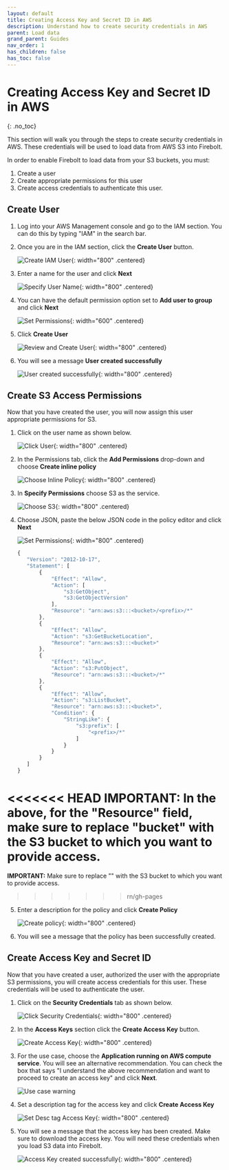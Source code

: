 ```yaml
---
layout: default
title: Creating Access Key and Secret ID in AWS
description: Understand how to create security credentials in AWS
parent: Load data
grand_parent: Guides
nav_order: 1
has_children: false
has_toc: false
---
```

# Creating Access Key and Secret ID in AWS
{: .no_toc}

This section will walk you through the steps to create security credentials in AWS. These credentials will be used to load data from AWS S3 into Firebolt.

In order to enable Firebolt to load data from your S3 buckets, you must:
  1. Create a user
  2. Create appropriate permissions for this user
  3. Create access credentials to authenticate this user. 

## Create User

1. Log into your AWS Management console and go to the IAM section. You can do this by typing "IAM" in the search bar.

2. Once you are in the IAM section, click the **Create User**  button.

   ![Create IAM User](../../assets/images/Create_User_Dialog.png){: width="800" .centered}

3. Enter a name for the user and click **Next**

    ![Specify User Name](../../assets/images/Specify_User_Name.png){: width="800" .centered}

4. You can have the default permission option set to **Add user to group** and click **Next**

    ![Set Permissions](../../assets/images/Set_Permissions.png){: width="600" .centered}

5. Click **Create User**

    ![Review and Create User](../../assets/images/Review_Create_User.png){: width="800" .centered}

6. You will see a message **User created successfully**

    ![User created successfully](../../assets/images/User_Created_Successfully.png){: width="800" .centered}

## Create S3 Access Permissions

Now that you have created the user, you will now assign this user appropriate permissions for S3. 

1. Click on the user name as shown below.

   ![Click User](../../assets/images/Click_User.png){: width="800" .centered}

2. In the Permissions tab, click the **Add Permissions** drop-down and choose **Create inline policy**

   ![Choose Inline Policy](../../assets/images/Choose_Iniline_Permissions.png){: width="800" .centered}

3. In **Specify Permissions** choose S3 as the service. 

   ![Choose S3](../../assets/images/Choose_S3.png){: width="800" .centered}

4. Choose JSON, paste the below JSON code in the policy editor and click **Next**

   ![Set Permissions](../../assets/images/Specify_Permissions.png){: width="800" .centered}

   ```javascript
   {
      "Version": "2012-10-17",
      "Statement": [
          {
              "Effect": "Allow",
              "Action": [
                  "s3:GetObject",
                  "s3:GetObjectVersion"
              ],
              "Resource": "arn:aws:s3:::<bucket>/<prefix>/*"
          },
          {
              "Effect": "Allow",
              "Action": "s3:GetBucketLocation",
              "Resource": "arn:aws:s3:::<bucket>"
          },
          {
              "Effect": "Allow",
              "Action": "s3:PutObject",
              "Resource": "arn:aws:s3:::<bucket>/*"
          },
          {
              "Effect": "Allow",
              "Action": "s3:ListBucket",
              "Resource": "arn:aws:s3:::<bucket>",
              "Condition": {
                  "StringLike": {
                      "s3:prefix": [
                          "<prefix>/*"
                      ]
                  }
              }
          }
      ]
   }
   ```
<<<<<<< HEAD
**IMPORTANT:** In the above, for the "Resource" field, make sure to replace "bucket"  with the S3 bucket to which you want to provide access.
=======
**IMPORTANT:** Make sure to replace "<bucket>"  with the S3 bucket to which you want to provide access.
>>>>>>> rn/gh-pages

5. Enter a description for the policy and click **Create Policy**

   ![Create policy](../../assets/images/Create_Policy.png){: width="800" .centered}

6. You will see a message that the policy has been successfully created.

## Create Access Key and Secret ID

Now that you have created a user, authorized the user with the appropriate S3 permissions, you will create access credentials for this user. These credentials will be used to authenticate the user.

1. Click on the **Security Credentials** tab as shown below.

   ![Click Security Credentials](../../assets/images/Choose_Security_Credentials.png){: width="800" .centered}

2. In the **Access Keys** section click the **Create Access Key** button.

   ![Create Access Key](../../assets/images/Create_Access_Keys.png){: width="800" .centered}

3. For the use case, choose the **Application running on AWS compute service**. You will see an alternative recommendation. You can check the box that says "I understand the above recommendation and want to proceed to create an access key" and click **Next**.

   ![Use case warning](../../assets/images/Access_Key_Use_Case.png)

4. Set a description tag for the access key and click **Create Access Key**

   ![Set Desc tag Access Key](../../assets/images/Description_Tag_Access_Key.png){: width="800" .centered}

5. You will see a message that the access key has been created. Make sure to download the access key. You will need these credentials when you load S3 data into Firebolt.

    ![Access Key created successfully](../../assets/images/Download_CSV_Access_Key.png){: width="800" .centered}

